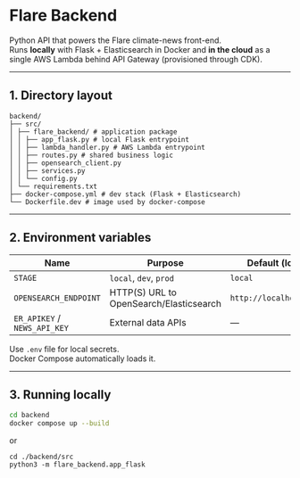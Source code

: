 # Flare Backend

Python API that powers the Flare climate-news front-end.  
Runs **locally** with Flask + Elasticsearch in Docker and **in the cloud** as a
single AWS Lambda behind API Gateway (provisioned through CDK).

---

## 1. Directory layout

```
backend/
├── src/
│ ├── flare_backend/ # application package
│ │ ├── app_flask.py # local Flask entrypoint
│ │ ├── lambda_handler.py # AWS Lambda entrypoint
│ │ ├── routes.py # shared business logic
│ │ ├── opensearch_client.py
│ │ ├── services.py
│ │ └── config.py
│ └── requirements.txt
├── docker-compose.yml # dev stack (Flask + Elasticsearch)
└── Dockerfile.dev # image used by docker-compose
```

---

## 2. Environment variables

| Name                         | Purpose                                 | Default (local)         |
| ---------------------------- | --------------------------------------- | ----------------------- |
| `STAGE`                      | `local`, `dev`, `prod`                  | `local`                 |
| `OPENSEARCH_ENDPOINT`        | HTTP(S) URL to OpenSearch/Elasticsearch | `http://localhost:9200` |
| `ER_APIKEY` / `NEWS_API_KEY` | External data APIs                      | —                       |

Use `.env` file for local secrets.  
Docker Compose automatically loads it.

---

## 3. Running **locally**

```bash
cd backend
docker compose up --build
```

or

```
cd ./backend/src
python3 -m flare_backend.app_flask
```
